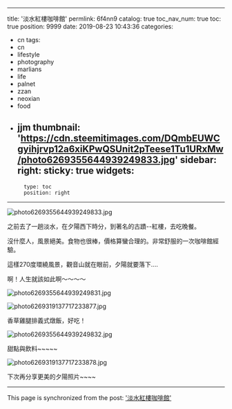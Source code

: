 
---
title: '淡水紅樓咖啡館'
permlink: 6f4nn9
catalog: true
toc_nav_num: true
toc: true
position: 9999
date: 2019-08-23 10:43:36
categories:
- cn
tags:
- cn
- lifestyle
- photography
- marlians
- life
- palnet
- zzan
- neoxian
- food
- jjm
thumbnail: 'https://cdn.steemitimages.com/DQmbEUWCgyihjrvp12a6xiKPwQSUnit2pTeese1Tu1URxMw/photo6269355644939249833.jpg'
sidebar:
    right:
        sticky: true
widgets:
    -
        type: toc
        position: right
---


![photo6269355644939249833.jpg](https://cdn.steemitimages.com/DQmbEUWCgyihjrvp12a6xiKPwQSUnit2pTeese1Tu1URxMw/photo6269355644939249833.jpg)

之前去了一趟淡水，在夕陽西下時分，到著名的古蹟--紅樓，去吃晚餐。

沒什麼人，風景絕美。食物也很棒，價格算蠻合理的。非常舒服的一次咖啡館經驗。

這樣270度環繞風景，觀音山就在眼前，夕陽就要落下.... 

啊！人生就該如此啊～～～～

![photo6269355644939249831.jpg](https://cdn.steemitimages.com/DQmQYDwGUsBqWXrth8wUB4g8gCzHgB2SKgp7mAuVQ9BbfHX/photo6269355644939249831.jpg)

![photo6269319137717233877.jpg](https://cdn.steemitimages.com/DQmWZKVNxc1DDtGnRYsHGpakJxw7M1YtGp9dtgaq14PpjdD/photo6269319137717233877.jpg)

香草雞腿排義式燉飯，好吃！

![photo6269355644939249832.jpg](https://cdn.steemitimages.com/DQmaAQ5qtrsBB6CvxqnQ3cQLLdGjex9XwNCWiVQpi6BsyBY/photo6269355644939249832.jpg)

甜點與飲料~~~~~

![photo6269319137717233878.jpg](https://cdn.steemitimages.com/DQmS7TRAZbx1fSNYNYKVzVxMtQvBWRxBE9VVEcWb5wmN1A7/photo6269319137717233878.jpg)

下次再分享更美的夕陽照片~~~~

- - -

This page is synchronized from the post: ['淡水紅樓咖啡館'](https://steemit.com/@deanliu/6f4nn9)
